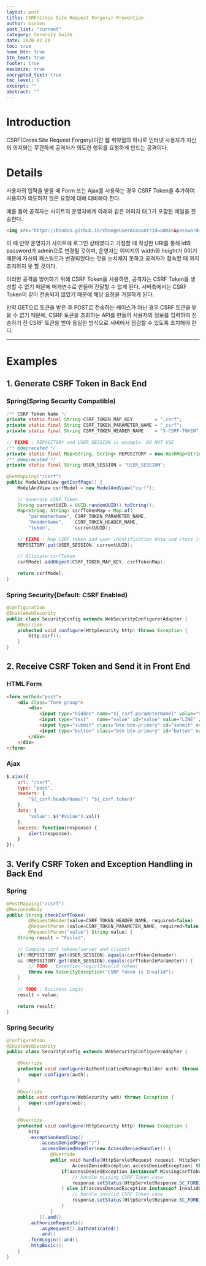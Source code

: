 ```yaml
---
layout: post
title: CSRF(Cross Site Request Forgery) Prevention
author: bindon
post_list: "current"
category: Security Guide
date: 2020-02-20
toc: true
home_btn: true
btn_text: true
footer: true
maximize: true
encrypted_text: true
toc_level: 6
excerpt: ""
abstract: ""
---
```


# Introduction

CSRF(Cross Site Request Forgery)이란 웹 취약점의 하나로 인터넷 사용자가 자신의 의지와는 무관하게 공격자가 의도한 행위를 요청하게 만드는 공격이다.

# Details

사용자의 입력을 받을 때 Form 또는 Ajax를 사용하는 경우 CSRF Token을 추가하여 사용자가 의도하지 않은 요청에 대해 대비해야 한다.

예를 들어 공격자는 사이트의 운영자에게 아래와 같은 이미지 태그가 포함된 메일을 전송한다.

```html
<img src="https://bindon.github.io/changeUserAcoount?id=admin&password=admin" width="0" height="0" />
```

이 때 만약 운영자가 사이트에 로그인 상태였다고 가정할 때 작성한 URI를 통해 id와 password가 admin으로 변경될 것이며, 운영자는 이미지의 width와 height가 0이기 때문에 자신의 패스워드가 변경되었다는 것을 눈치채지 못하고 공격자가 접속할 때 까지 조치하지 못 할 것이다.

이러한 공격을 방어하기 위해 CSRF Token을 사용하면, 공격자는 CSRF Token을 생성할 수 없기 때문에 매개변수로 만들어 전달할 수 없게 된다. 서버측에서는 CSRF Token이 같이 전송되지 않았기 때문에 해당 요청을 거절하게 된다.

만약 GET으로 토큰을 받은 후 POST로 전송하는 케이스가 아닌 경우 CSRF 토큰을 받을 수 없기 때문에, CSRF 토큰을 조회하는 API를 만들어 사용자의 정보를 입력하여 전송하기 전 CSRF 토큰을 받아 동일한 방식으로 서버에서 점검할 수 있도록 조치해야 한다.

***

# Examples

## 1. Generate CSRF Token in Back End

### Spring(Spring Security Compatible)

```java
/** CSRF Token Name */
private static final String CSRF_TOKEN_MAP_KEY        = "_csrf";
private static final String CSRF_TOKEN_PARAMETER_NAME = "_csrf";
private static final String CSRF_TOKEN_HEADER_NAME    = "X-CSRF-TOKEN";
 
// FIXME : REPOSITORY and USER_SESSION is example. DO NOT USE
/** @deprecated */
private static final Map<String, String> REPOSITORY = new HashMap<String, String>();
/** @deprecated */
private static final String USER_SESSION = "USER_SESSION";
 
@GetMapping("/csrf")
public ModelAndView getCsrfPage() {
    ModelAndView csrfModel = new ModelAndView("csrf");
 
    // Generate CSRF Token
    String currentUUID = UUID.randomUUID().toString();
    Map<String, String> csrfTokenMap = Map.of(
        "parameterName", CSRF_TOKEN_PARAMETER_NAME, 
        "headerName",    CSRF_TOKEN_HEADER_NAME,
        "token",         currentUUID);
 
    // FIXME : Map CSRF token and user identification data and store it in repository
    REPOSITORY.put(USER_SESSION, currentUUID);
 
    // Allocate csrfToken
    csrfModel.addObject(CSRF_TOKEN_MAP_KEY, csrfTokenMap);
 
    return csrfModel;
}
```

### Spring Security(Default: CSRF Enabled)

```java
@Configuration
@EnableWebSecurity
public class SecurityConfig extends WebSecurityConfigurerAdapter {
    @Override
    protected void configure(HttpSecurity http) throws Exception {
        http.csrf();
    }
}
```

## 2. Receive CSRF Token and Send it in Front End

### HTML Form

```html
<form method="post">
    <div class="form-group">
        <div>
            <input type="hidden" name="${_csrf.parameterName}" value="${_csrf.token}" />
            <input type="text"   name="value" id="value" value="LINE" />
            <input type="submit" class="btn btn-primary" id="submit" value="Send using form" />
            <input type="button" class="btn btn-primary" id="button" value="Send using ajax" />
        </div>
    </div>
</form>
```

### Ajax

```javascript
$.ajax({
    url: "/csrf",
    type: "post",
    headers: {
        "${_csrf.headerName}": "${_csrf.token}"
    },
    data: {
        "value": $("#value").val()
    },
    success: function(response) {
        alert(response);
    }
});
```

## 3. Verify CSRF Token and Exception Handling in Back End

### Spring

```java
@PostMapping("/csrf")
@ResponseBody
public String checkCsrfToken(
        @RequestHeader(value=CSRF_TOKEN_HEADER_NAME, required=false)    String csrfTokenInHeader,
        @RequestParam (value=CSRF_TOKEN_PARAMETER_NAME, required=false) String csrfTokenInParameter,
        @RequestParam("value") String value) {
    String result = "Failed";
 
    // Compare csrf tokens(server and client)
    if(!REPOSITORY.get(USER_SESSION).equals(csrfTokenInHeader)
    && !REPOSITORY.get(USER_SESSION).equals(csrfTokenInParameter)) {
        // TODO : Exception logic(Invalid token)
        throw new SecurityException("CSRF Token is Invalid");
    }
 
    // TODO : Business Logic
    result = value;
 
    return result;
}
```

### Spring Security

```java
@Configuration
@EnableWebSecurity
public class SecurityConfig extends WebSecurityConfigurerAdapter {
     
    @Override
    protected void configure(AuthenticationManagerBuilder auth) throws Exception {
        super.configure(auth);
    }
 
    @Override
    public void configure(WebSecurity web) throws Exception {
        super.configure(web);
    }
 
    @Override
    protected void configure(HttpSecurity http) throws Exception {
        http
        .exceptionHandling()
            .accessDeniedPage("/")
            .accessDeniedHandler(new AccessDeniedHandler() {
                @Override
                public void handle(HttpServletRequest request, HttpServletResponse response,
                        AccessDeniedException accessDeniedException) throws IOException, ServletException {
                    if(accessDeniedException instanceof MissingCsrfTokenException) {
                        // handle missing CSRF Token case
                        response.setStatus(HttpServletResponse.SC_FORBIDDEN);
                    } else if(accessDeniedException instanceof InvalidCsrfTokenException) {
                        // handle invalid CSRF Token case
                        response.setStatus(HttpServletResponse.SC_FORBIDDEN);
                    }
                }
            }).and()
        .authorizeRequests()
            .anyRequest().authenticated()
            .and()
        .formLogin().and()
        .httpBasic();
    }
}
```
